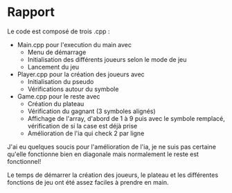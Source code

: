 

# **Rapport**

Le code est composé de trois .cpp : 

- Main.cpp pour l'execution du main avec
  - Menu de démarrage
  - Initialisation des différents joueurs selon le mode de jeu
  - Lancement du jeu
- Player.cpp pour la création des joueurs avec
  - Initialisation du pseudo
  - Vérifications autour du symbole
- Game.cpp pour le reste avec
  - Création du plateau
  - Vérification du gagnant (3 symboles alignés)
  - Affichage de l'array, d'abord de 1 à 9 puis avec le symbole remplacé, vérification de si la case est déjà prise
  - Amélioration de l'ia qui check 2 par ligne

J'ai eu quelques soucis pour l'amélioration de l'ia, je ne suis pas certaine qu'elle fonctionne bien en diagonale mais normalement le reste est fonctionnel!

Le temps de démarrer la création des joueurs, le plateau et les différentes fonctions de jeu ont été assez faciles à prendre en main.
